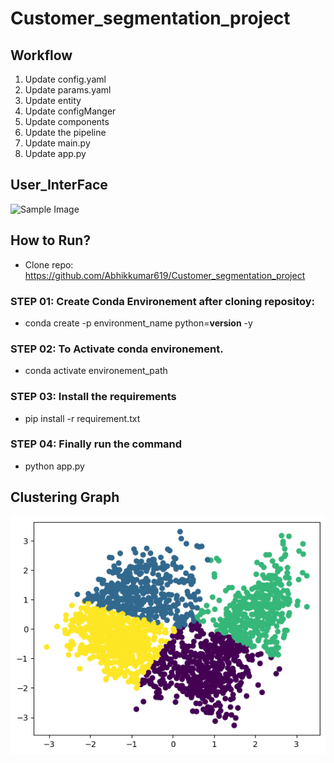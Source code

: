 # Customer_segmentation_project

## Workflow 
1. Update config.yaml 
2. Update params.yaml
3. Update entity 
4. Update configManger
5. Update components
6. Update the pipeline
7. Update main.py
8. Update app.py

## User_InterFace

![Sample Image](https://github.com/Abhikkumar619/Customer_segmentation_project/blob/main/images/Screenshot%202024-06-29%20at%207.15.21%E2%80%AFAM.png)


## How to Run?

- Clone repo: https://github.com/Abhikkumar619/Customer_segmentation_project

### STEP 01: Create Conda Environement after cloning repositoy: 
- conda create -p environment_name python=__version__ -y

### STEP 02: To Activate conda environement.
- conda activate environement_path

### STEP 03: Install the requirements
- pip install -r requirement.txt

### STEP 04: Finally run the command
- python app.py

## Clustering Graph
![Sample Image](https://github.com/Abhikkumar619/Customer_segmentation_project/blob/main/images/seg_chat.png)

